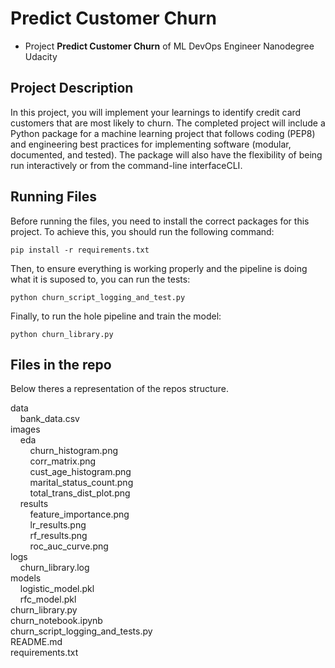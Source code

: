 # Predict Customer Churn

- Project **Predict Customer Churn** of ML DevOps Engineer Nanodegree Udacity

## Project Description


In this project, you will implement your learnings to identify credit card customers that are most likely to churn. The completed project will include a Python package for a machine learning project that follows coding (PEP8) and engineering best practices for implementing software (modular, documented, and tested). The package will also have the flexibility of being run interactively or from the command-line interfaceCLI.


## Running Files

Before running the files, you need to install the correct packages for this project. To achieve this, you should run the following command:
```
pip install -r requirements.txt
```

Then, to ensure everything is working properly and the pipeline is doing what it is suposed to, you can run the tests:
```
python churn_script_logging_and_test.py
```

Finally, to run the hole pipeline and train the model:
```
python churn_library.py
```

## Files in the repo

Below theres a representation of the repos structure.

data<br />
&nbsp;&nbsp;&nbsp;&nbsp;bank_data.csv<br />
images<br />
&nbsp;&nbsp;&nbsp;&nbsp;eda<br />
&nbsp;&nbsp;&nbsp;&nbsp;&nbsp;&nbsp;&nbsp;&nbsp;churn_histogram.png<br />
&nbsp;&nbsp;&nbsp;&nbsp;&nbsp;&nbsp;&nbsp;&nbsp;corr_matrix.png<br />
&nbsp;&nbsp;&nbsp;&nbsp;&nbsp;&nbsp;&nbsp;&nbsp;cust_age_histogram.png<br />
&nbsp;&nbsp;&nbsp;&nbsp;&nbsp;&nbsp;&nbsp;&nbsp;marital_status_count.png<br />
&nbsp;&nbsp;&nbsp;&nbsp;&nbsp;&nbsp;&nbsp;&nbsp;total_trans_dist_plot.png<br />
&nbsp;&nbsp;&nbsp;&nbsp;results<br />
&nbsp;&nbsp;&nbsp;&nbsp;&nbsp;&nbsp;&nbsp;&nbsp;feature_importance.png<br />
&nbsp;&nbsp;&nbsp;&nbsp;&nbsp;&nbsp;&nbsp;&nbsp;lr_results.png<br />
&nbsp;&nbsp;&nbsp;&nbsp;&nbsp;&nbsp;&nbsp;&nbsp;rf_results.png<br />
&nbsp;&nbsp;&nbsp;&nbsp;&nbsp;&nbsp;&nbsp;&nbsp;roc_auc_curve.png<br />
logs<br />
&nbsp;&nbsp;&nbsp;&nbsp;churn_library.log<br />
models<br />
&nbsp;&nbsp;&nbsp;&nbsp;logistic_model.pkl<br />
&nbsp;&nbsp;&nbsp;&nbsp;rfc_model.pkl<br />
churn_library.py<br />
churn_notebook.ipynb<br />
churn_script_logging_and_tests.py<br />
README.md<br />
requirements.txt<br />

